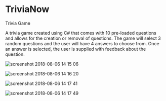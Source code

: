 # TriviaNow
Trivia Game

A trivia game created using C# that comes with 10 pre-loaded questions and allows for the creation or removal of questions.  The game will select 3 random questions and the user will have 4 answers to choose from.  Once an answer is selected, the user is supplied with feedback about the question.

![screenshot 2018-08-06 14 15 06](https://user-images.githubusercontent.com/40727213/43741422-22c6b690-9983-11e8-90c9-0b403ac1d8b1.png)

![screenshot 2018-08-06 14 16 20](https://user-images.githubusercontent.com/40727213/43741673-1b220132-9984-11e8-87f1-d6fcb236f910.png)

![screenshot 2018-08-06 14 17 41](https://user-images.githubusercontent.com/40727213/43741752-4d9d1750-9984-11e8-8006-7dae938751e5.png)

![screenshot 2018-08-06 14 17 49](https://user-images.githubusercontent.com/40727213/43741802-76e051f4-9984-11e8-8713-7827a975ffed.png)

